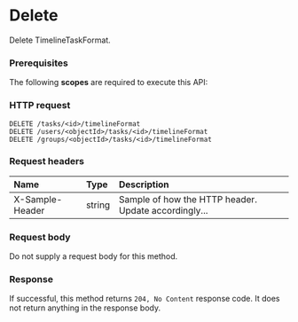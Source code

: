 # Delete

Delete TimelineTaskFormat.
### Prerequisites
The following **scopes** are required to execute this API: 
### HTTP request
<!-- { "blockType": "ignored" } -->
```http
DELETE /tasks/<id>/timelineFormat
DELETE /users/<objectId>/tasks/<id>/timelineFormat
DELETE /groups/<objectId>/tasks/<id>/timelineFormat

```
### Request headers
| Name       | Type | Description|
|:---------------|:--------|:----------|
| X-Sample-Header  | string  | Sample of how the HTTP header. Update accordingly...|

### Request body
Do not supply a request body for this method.


### Response
If successful, this method returns `204, No Content` response code. It does not return anything in the response body.


<!-- uuid: ed948810-c2cc-4189-a5b1-572fe9d59fd3
2015-10-16 09:35:05 UTC -->
<!-- {
  "type": "#page.annotation",
  "description": "Delete",
  "keywords": "",
  "section": "documentation",
  "tocPath": ""
}-->